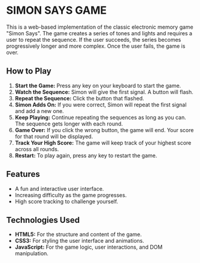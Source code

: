 # SIMON SAYS GAME

This is a web-based implementation of the classic electronic memory game "Simon Says". The game creates a series of tones and lights and requires a user to repeat the sequence. If the user succeeds, the series becomes progressively longer and more complex. Once the user fails, the game is over.

## How to Play

1.  **Start the Game:** Press any key on your keyboard to start the game.
2.  **Watch the Sequence:** Simon will give the first signal. A button will flash.
3.  **Repeat the Sequence:** Click the button that flashed.
4.  **Simon Adds On:** If you were correct, Simon will repeat the first signal and add a new one.
5.  **Keep Playing:** Continue repeating the sequences as long as you can. The sequence gets longer with each round.
6.  **Game Over:** If you click the wrong button, the game will end. Your score for that round will be displayed.
7.  **Track Your High Score:** The game will keep track of your highest score across all rounds.
8.  **Restart:** To play again, press any key to restart the game.

## Features

*   A fun and interactive user interface.
*   Increasing difficulty as the game progresses.
*   High score tracking to challenge yourself.

## Technologies Used

*   **HTML5:** For the structure and content of the game.
*   **CSS3:** For styling the user interface and animations.
*   **JavaScript:** For the game logic, user interactions, and DOM manipulation.
